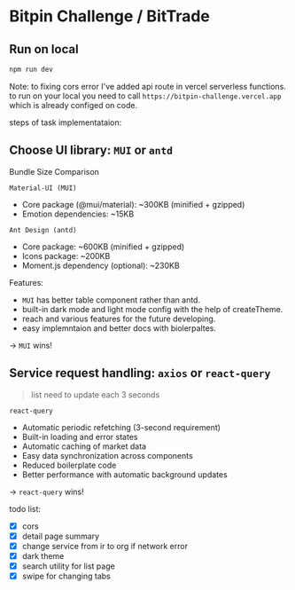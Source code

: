 # Bitpin Challenge / BitTrade

## Run on local

```bash
npm run dev
```

Note: to fixing cors error I've added api route in vercel serverless functions. to run on your local you need to call `https://bitpin-challenge.vercel.app` which is already configed on code.

steps of task implementataion:

## Choose UI library: `MUI` or `antd`

Bundle Size Comparison

`Material-UI (MUI)`

- Core package (@mui/material): ~300KB (minified + gzipped)
- Emotion dependencies: ~15KB

`Ant Design (antd)`

- Core package: ~600KB (minified + gzipped)
- Icons package: ~200KB
- Moment.js dependency (optional): ~230KB

Features:

- `MUI` has better table component rather than antd.
- built-in dark mode and light mode config with the help of createTheme.
- reach and various features for the future developing.
- easy implemntaion and better docs with biolerpaltes.

-> `MUI` wins!

## Service request handling: `axios` or `react-query`

> list need to update each 3 seconds

`react-query`

- Automatic periodic refetching (3-second requirement)
- Built-in loading and error states
- Automatic caching of market data
- Easy data synchronization across components
- Reduced boilerplate code
- Better performance with automatic background updates

-> `react-query` wins!

todo list:

- [x] cors
- [x] detail page summary
- [x] change service from ir to org if network error
- [x] dark theme
- [x] search utility for list page
- [x] swipe for changing tabs
